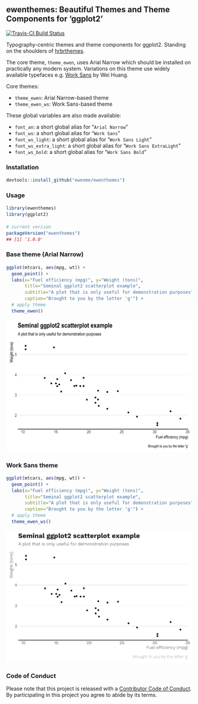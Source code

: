 
## ewenthemes: Beautiful Themes and Theme Components for ‘ggplot2’

[![Travis-CI Build
Status](https://travis-ci.org/ewenme/ewenthemes.svg?branch=master)](https://travis-ci.org/ewenme/ewenthemes)

Typography-centric themes and theme components for ggplot2. Standing on
the shoulders of [hrbrthemes](https://github.com/hrbrmstr/hrbrthemes).

The core theme, `theme_ewen`, uses Arial Narrow which should be
installed on practically any modern system. Variations on this theme use
widely available typefaces e.g. [Work
Sans](https://github.com/weiweihuanghuang/Work-Sans) by Wei Huang.

Core themes:

  - `theme_ewen`: Arial Narrow-based theme
  - `theme_ewen_ws`: Work Sans-based theme

These global variables are also made available:

  - `font_an`: a short global alias for “`Arial Narrow`”
  - `font_ws`: a short global alias for “`Work Sans`”
  - `font_ws_light`: a short global alias for “`Work Sans Light`”
  - `font_ws_extra_light`: a short global alias for “`Work Sans
    ExtraLight`”
  - `font_ws_bold`: a short global alias for “`Work Sans Bold`”

### Installation

``` r
devtools::install_github("ewenme/ewenthemes")
```

### Usage

``` r
library(ewenthemes)
library(ggplot2)

# current verison
packageVersion("ewenthemes")
## [1] '1.0.0'
```

### Base theme (Arial Narrow)

``` r
ggplot(mtcars, aes(mpg, wt)) +
  geom_point() +
  labs(x="Fuel efficiency (mpg)", y="Weight (tons)",
       title="Seminal ggplot2 scatterplot example",
       subtitle="A plot that is only useful for demonstration purposes",
       caption="Brought to you by the letter 'g'") + 
  # apply theme
  theme_ewen()
```

<img src="README_figs/README-unnamed-chunk-5-1.png" width="672" />

### Work Sans theme

``` r
ggplot(mtcars, aes(mpg, wt)) +
  geom_point() +
  labs(x="Fuel efficiency (mpg)", y="Weight (tons)",
       title="Seminal ggplot2 scatterplot example",
       subtitle="A plot that is only useful for demonstration purposes",
       caption="Brought to you by the letter 'g'") + 
  # apply theme
  theme_ewen_ws()
```

<img src="README_figs/README-unnamed-chunk-6-1.png" width="672" />

### Code of Conduct

Please note that this project is released with a [Contributor Code of
Conduct](CONDUCT.md). By participating in this project you agree to
abide by its terms.
